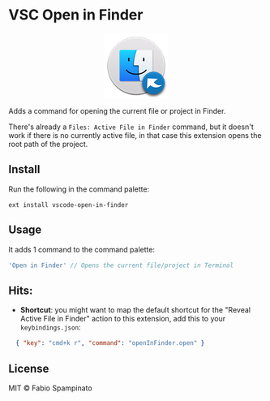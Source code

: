 # VSC Open in Finder

<p align="center">
	<img src="https://raw.githubusercontent.com/fabiospampinato/vscode-open-in-finder/master/resources/logo-128x128.png" alt="Logo">
</p>

Adds a command for opening the current file or project in Finder.

There's already a `Files: Active File in Finder` command, but it doesn't work if there is no currently active file, in that case this extension opens the root path of the project.

## Install

Run the following in the command palette:

```shell
ext install vscode-open-in-finder
```

## Usage

It adds 1 command to the command palette:

```js
'Open in Finder' // Opens the current file/project in Terminal
```

## Hits:

- **Shortcut**: you might want to map the default shortcut for the "Reveal Active File in Finder" action to this extension, add this to your `keybindings.json`:
```json
  { "key": "cmd+k r", "command": "openInFinder.open" }
```

## License

MIT © Fabio Spampinato
